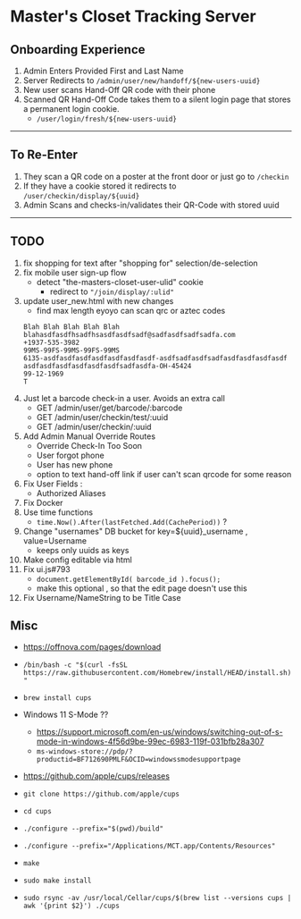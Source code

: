 # Master's Closet Tracking Server

## Onboarding Experience
1. Admin Enters Provided First and Last Name
2. Server Redirects to `/admin/user/new/handoff/${new-users-uuid}`
3. New user scans Hand-Off QR code with their phone
4. Scanned QR Hand-Off Code takes them to a silent login page that stores a permanent login cookie.
	- `/user/login/fresh/${new-users-uuid}`

---

## To Re-Enter
1. They scan a QR code on a poster at the front door or just go to `/checkin`
2. If they have a cookie stored it redirects to `/user/checkin/display/${uuid}`
3. Admin Scans and checks-in/validates their QR-Code with stored uuid

---

## TODO
1. fix shopping for text after "shopping for" selection/de-selection
2. fix mobile user sign-up flow
	- detect "the-masters-closet-user-ulid" cookie
		- redirect to `"/join/display/:ulid"`
3. update user_new.html with new changes
	- find max length eyoyo can scan qrc or aztec codes
	```
	Blah Blah Blah Blah Blah
	blahasdfasdfhsadfhsasdfasdfsadf@sadfasdfsadfsadfa.com
	+1937-535-3982
	99MS-99FS-99MS-99FS-99MS
	6135-asdfasdfasdfasdfasdfasdfasdf-asdfsadfasdfsadfasdfasdfasdfasdf
	asdfasdfasdfasdfasdfasdfsadfasdfa-OH-45424
	99-12-1969
	T
	```
4. Just let a barcode check-in a user. Avoids an extra call
	- GET /admin/user/get/barcode/:barcode
	- GET /admin/user/checkin/test/:uuid
	- GET /admin/user/checkin/:uuid
5. Add Admin Manual Override Routes
	- Override Check-In Too Soon
	- User forgot phone
	- User has new phone
	- option to text hand-off link if user can't scan qrcode for some reason
6. Fix User Fields :
	- Authorized Aliases
7. Fix Docker
8. Use time functions
	- `time.Now().After(lastFetched.Add(CachePeriod))` ?
9. Change "usernames" DB bucket for key=${uuid}_username , value=Username
	- keeps only uuids as keys
10. Make config editable via html
11. Fix ui.js#793
	- `document.getElementById( barcode_id ).focus();`
	- make this optional , so that the edit page doesn't use this
12. Fix Username/NameString to be Title Case

## Misc

- https://offnova.com/pages/download
- `/bin/bash -c "$(curl -fsSL https://raw.githubusercontent.com/Homebrew/install/HEAD/install.sh)"`
- `brew install cups`
- Windows 11 S-Mode ??
	- https://support.microsoft.com/en-us/windows/switching-out-of-s-mode-in-windows-4f56d9be-99ec-6983-119f-031bfb28a307
	- `ms-windows-store://pdp/?productid=BF712690PMLF&OCID=windowssmodesupportpage`

- https://github.com/apple/cups/releases
- `git clone https://github.com/apple/cups`
- `cd cups`
- `./configure --prefix="$(pwd)/build"`
- `./configure --prefix="/Applications/MCT.app/Contents/Resources"`
- `make`
- `sudo make install`

- `sudo rsync -av /usr/local/Cellar/cups/$(brew list --versions cups | awk '{print $2}') ./cups`
